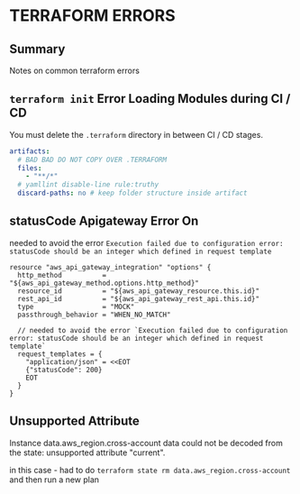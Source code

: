 # TERRAFORM ERRORS

## Summary

Notes on common terraform errors

## `terraform init` Error Loading Modules during CI / CD

You must delete the `.terraform` directory in between CI / CD stages.

```yaml
artifacts:
  # BAD BAD DO NOT COPY OVER .TERRAFORM
  files:
    - "**/*"
  # yamllint disable-line rule:truthy
  discard-paths: no # keep folder structure inside artifact
```

## statusCode Apigateway Error On

needed to avoid the error `Execution failed due to configuration error: statusCode should be an integer which defined in request template`

```hcl
resource "aws_api_gateway_integration" "options" {
  http_method          = "${aws_api_gateway_method.options.http_method}"
  resource_id          = "${aws_api_gateway_resource.this.id}"
  rest_api_id          = "${aws_api_gateway_rest_api.this.id}"
  type                 = "MOCK"
  passthrough_behavior = "WHEN_NO_MATCH"

  // needed to avoid the error `Execution failed due to configuration error: statusCode should be an integer which defined in request template`
  request_templates = {
    "application/json" = <<EOT
    {"statusCode": 200}
    EOT
  }
}
```

## Unsupported Attribute
Instance data.aws_region.cross-account data could not be decoded from the
state: unsupported attribute "current".

in this case - had to do `terraform state rm data.aws_region.cross-account`
and then run a new plan
